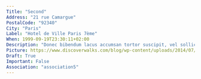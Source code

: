 ```yaml
---
Title: "Second"
Address: "21 rue Camargue"
PostalCode: "92340"
City: "Paris"
Label: "Hotel de Ville Paris 7ème"
When: 1999-09-19T23:30:11+02:00
Description: "Donec bibendum lacus accumsan tortor suscipit, vel sollicitudin velit eleifend. Etiam convallis tempus tempor."
Picture: https://www.discoverwalks.com/blog/wp-content/uploads/2014/07/paris-bridges-big.jpg
Draft: True
Important: False
Association: "association5"
---
```

